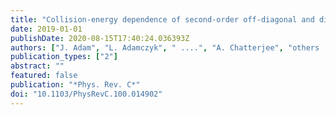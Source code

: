 ```yaml
---
title: "Collision-energy dependence of second-order off-diagonal and diagonal cumulants of net-charge, net-proton, and net-kaon multiplicity distributions in Au + Au collisions"
date: 2019-01-01
publishDate: 2020-08-15T17:40:24.036393Z
authors: ["J. Adam", "L. Adamczyk", " ....", "A. Chatterjee", "others [STAR Collaboration]"]
publication_types: ["2"]
abstract: ""
featured: false
publication: "*Phys. Rev. C*"
doi: "10.1103/PhysRevC.100.014902"
---
```


